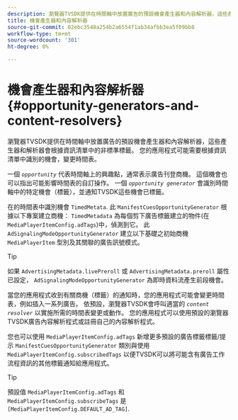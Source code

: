 ```yaml
---
description: 瀏覽器TVSDK提供在時間軸中放置廣告的預設機會產生器和內容解析器，這些產生器和解析器會根據資訊清單中的非標準標籤。 您的應用程式可能需要根據資訊清單中識別的機會，變更時間表。
title: 機會產生器和內容解析器
source-git-commit: 02ebc3548a254b2a6554f1ab34afbb3ea5f09bb8
workflow-type: tm+mt
source-wordcount: '301'
ht-degree: 0%

---
```


# 機會產生器和內容解析器{#opportunity-generators-and-content-resolvers}

瀏覽器TVSDK提供在時間軸中放置廣告的預設機會產生器和內容解析器，這些產生器和解析器會根據資訊清單中的非標準標籤。 您的應用程式可能需要根據資訊清單中識別的機會，變更時間表。

一個 *`opportunity`* 代表時間軸上的興趣點，通常表示廣告刊登商機。 這個機會也可以指出可能影響時間表的自訂操作。 一個 *`opportunity generator`* 會識別時間軸中的特定機會（標籤），並通知TVSDK這些機會已標籤。

在的時間表中識別機會 `TimedMetata`. 此 `ManifestCuesOpportunityGenerator` 根據以下專案建立商機： `TimedMetadata` 為每個剪下廣告標籤建立的物件(在 `MediaPlayerItemConfig.adTags`)中，偵測到它。 此 `AdSignalingModeOpportunityGenerator` 建立以下基礎之初始商機 `MediaPlayerItem` 型別及其關聯的廣告訊號模式。

>[!TIP]
>
>如果 `AdvertisingMetadata.livePreroll` 或 `AdvertisingMetadata.preroll` 屬性已設定， `AdSignalingModeOpportunityGenerator` 為即時資料流產生前段機會。

當您的應用程式收到有關商機（標籤）的通知時，您的應用程式可能會變更時間表，例如插入一系列廣告。 依預設，瀏覽器TVSDK會呼叫適當的 *`content resolver`* 以實施所需的時間表變更或動作。 您的應用程式可以使用預設的瀏覽器TVSDK廣告內容解析程式或註冊自己的內容解析程式。

您也可以使用 `MediaPlayerItemConfig.adTags` 新增更多預設的廣告標籤標籤/提示 `ManifestCuesOpportunityGenerator` 類別與使用 `MediaPlayerItemConfig.subscribedTags` 以便TVSDK可以將可能含有廣告工作流程資訊的其他標籤通知給應用程式。

>[!TIP]
>
>預設值 `MediaPlayerItemConfig.adTags` 和 `MediaPlayerItemConfig.subscribeTags` 是 `[MediaPlayerItemConfig.DEFAULT_AD_TAG]`.
